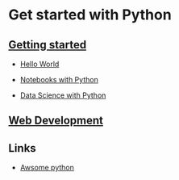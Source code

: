 Get started with Python
=======


## [Getting started](https://github.com/Japhilko/DataAnalysis/tree/master/portfolio/python/PythonFiles)

- [Hello World](https://github.com/Japhilko/DataAnalysis/blob/master/portfolio/python/PythonFiles/HalloWelt.py)

- [Notebooks with Python](https://github.com/Japhilko/DataAnalysis/blob/master/portfolio/python/Notebooks/notebooks.Rmd)

- [Data Science with Python](http://www.data-analysis-in-python.org/python_for_r.html)

## [Web Development](https://github.com/Japhilko/DataAnalysis/blob/master/portfolio/python/WebDevelopment/Django.Rmd)

## Links

- [Awsome python](https://github.com/vinta/awesome-python)
